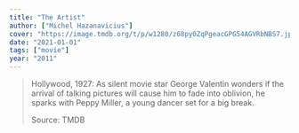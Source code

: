 ```yaml
---
title: "The Artist"
author: ["Michel Hazanavicius"]
cover: "https://image.tmdb.org/t/p/w1280/z68py0ZqPgeacGPG54AGVRbNBS7.jpg"
date: "2021-01-01"
tags: ["movie"]
year: "2011"
---
```


> Hollywood, 1927: As silent movie star George Valentin wonders if the arrival of talking pictures will cause him to fade into oblivion, he sparks with Peppy Miller, a young dancer set for a big break.
>
> Source: TMDB
